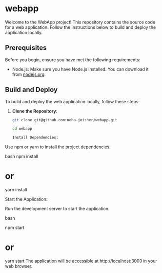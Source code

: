 # webapp

Welcome to the WebApp project! This repository contains the source code for a web application. Follow the instructions below to build and deploy the application locally.

## Prerequisites

Before you begin, ensure you have met the following requirements:

- Node.js: Make sure you have Node.js installed. You can download it from [nodejs.org](https://nodejs.org/).

## Build and Deploy

To build and deploy the web application locally, follow these steps:

1. **Clone the Repository:**

   ```bash
   git clone git@github.com:neha-joisher/webapp.git

   cd webapp

   Install Dependencies:

Use npm or yarn to install the project dependencies.

bash
npm install
# or
yarn install

Start the Application:

Run the development server to start the application.

bash

npm start
# or
yarn start
The application will be accessible at http://localhost:3000 in your web browser.

